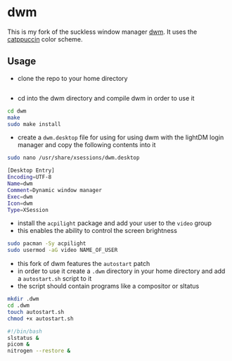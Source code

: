 # dwm
This is my fork of the suckless window manager [dwm](https://dwm.suckless.org/). It uses the [catppuccin](https://github.com/catppuccin/catppuccin) color scheme.

## Usage
- clone the repo to your home directory
```sh
```
- cd into the dwm directory and compile dwm in order to use it 
```sh
cd dwm
make
sudo make install
```

- create a `dwm.desktop` file for using for using dwm with the lightDM login manager and copy the following contents into it
```sh
sudo nano /usr/share/xsessions/dwm.desktop

[Desktop Entry]
Encoding=UTF-8
Name=dwm
Comment=Dynamic window manager
Exec=dwm
Icon=dwm
Type=XSession
```

- install the `acpilight` package and add your user to the `video` group
- this enables the ability to control the screen brightness
```sh
sudo pacman -Sy acpilight
sudo usermod -aG video NAME_OF_USER
```

- this fork of dwm features the `autostart` patch
- in order to use it create a `.dwm` directory in your home directory and add a `autostart.sh` script to it
- the script should contain programs like a compositor or sltatus
```sh
mkdir .dwm
cd .dwm
touch autostart.sh
chmod +x autostart.sh

#!/bin/bash
slstatus &
picom &
nitrogen --restore &
```
